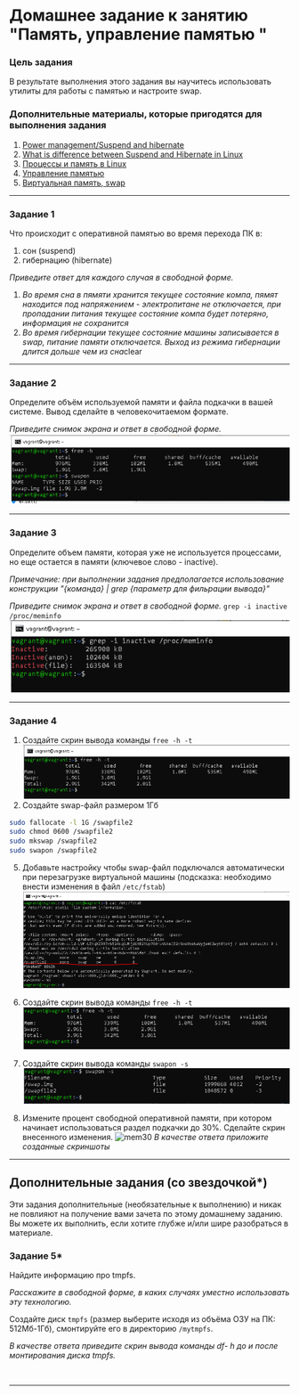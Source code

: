 # Домашнее задание к занятию "Память, управление памятью "

### Цель задания

В результате выполнения этого задания вы научитесь использовать утилиты для работы с памятью и настроите swap.

### Дополнительные материалы, которые пригодятся для выполнения задания

1. [Power management/Suspend and hibernate](https://wiki.archlinux.org/title/Power_management/Suspend_and_hibernate)
2. [What is difference between Suspend and Hibernate in Linux](https://www.fosslinux.com/184/what-is-difference-between-suspend-and-hibernate-in-linux.htm)
3. [Процессы и память в Linux](https://xakep.ru/2021/03/05/linux-processes-and-memory/)
4. [Управление памятью](http://www.linuxlib.ru/kuznetsov/glava_20.html)
5. [Виртуальная память, swap](https://basis.gnulinux.pro/ru/latest/basis/49/49._%D0%92%D0%B8%D1%80%D1%82%D1%83%D0%B0%D0%BB%D1%8C%D0%BD%D0%B0%D1%8F_%D0%BF%D0%B0%D0%BC%D1%8F%D1%82%D1%8C%2C_swap.html)

------

### 

### Задание 1

Что происходит с оперативной памятью во время перехода ПК в:

1. сон (suspend)
2. гибернацию (hibernate)

*Приведите ответ для каждого случая в свободной форме.*

1. *Во время сна в пямяти хранится текущее состояние компа, пямят находится под напряжением - электропитане не отключается, при пропадании питания текущее состояние компа будет потеряно, информация не сохранится*
2. *Во время гибернации текущее состояние машины записывается в swap, питание памяти отключается. Выход из режима гибернации длится дольше чем из сна*clear 

------

### 

### Задание 2

Определите объём используемой памяти и файла подкачки в вашей системе. Вывод сделайте в человекочитаемом формате.

*Приведите снимок экрана и ответ в свободной форме.*
![mem](https://github.com/vakhtanov/netology_devops_zero_DZ/blob/main/slinb/DZ2/1mem.PNG)

------

### Задание 3

Определите объем памяти, которая уже не используется процессами, но еще остается в памяти (ключевое слово - inactive).

*Примечание: при выполнении задания предполагается использование конструкции "{команда} | grep {параметр для фильрации вывода}"*

*Приведите снимок экрана и ответ в свободной форме.*
`grep -i inactive /proc/meminfo` \
![inactive](https://github.com/vakhtanov/netology_devops_zero_DZ/blob/main/slinb/DZ2/2inactive.PNG)

------

### Задание 4

1. Создайте скрин вывода команды `free -h -t`
![free1](https://github.com/vakhtanov/netology_devops_zero_DZ/blob/main/slinb/DZ2/3free_ht.PNG)
3. Создайте swap-файл размером 1Гб
```bash
sudo fallocate -l 1G /swapfile2 
sudo chmod 0600 /swapfile2 
sudo mkswap /swapfile2 
sudo swapon /swapfile2 
```
5. Добавьте настройку чтобы swap-файл подключался автоматически при  перезагрузке виртуальной машины (подсказка: необходимо внести изменения в файл `/etc/fstab`)
![fstab](https://github.com/vakhtanov/netology_devops_zero_DZ/blob/main/slinb/DZ2/4fstab.PNG)

7. Создайте скрин вывода команды `free -h -t`
![free2](https://github.com/vakhtanov/netology_devops_zero_DZ/blob/main/slinb/DZ2/5free.PNG)

7. Создайте скрин вывода команды `swapon -s`
![swapon2](https://github.com/vakhtanov/netology_devops_zero_DZ/blob/main/slinb/DZ2/6swapon.PNG)

9. Измените процент свободной оперативной памяти, при котором начинает  использоваться раздел подкачки до 30%. Сделайте скрин внесенного  изменения.
![mem30]()
*В качестве ответа приложите созданные скриншоты*

------


## Дополнительные задания (со звездочкой*)

Эти задания дополнительные (необязательные к выполнению) и никак не повлияют на получение вами зачета по этому домашнему заданию.  Вы можете их выполнить, если хотите глубже и/или шире разобраться в  материале.


### Задание 5*

Найдите информацию про tmpfs.

*Расскажите в свободной форме, в каких случаях уместно использовать эту технологию.*

Создайте диск `tmpfs` (размер выберите исходя из объёма ОЗУ на ПК: 512Мб-1Гб), смонтируйте его в директорию `/mytmpfs`.

*В качестве ответа приведите скрин вывода команды df- h до и после монтирования диска tmpfs.*

![]()

------


